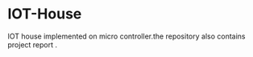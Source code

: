 # IOT-House
IOT house implemented on micro controller.the repository also contains project report . 

